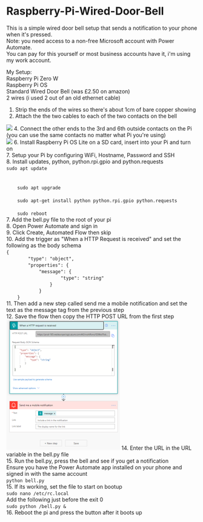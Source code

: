 # Raspberry-Pi-Wired-Door-Bell

This is a simple wired door bell setup that sends a notification to your phone when it's pressed.<br/>
Note: you need access to a non-free Microsoft account with Power Automate.<br/>
You can pay for this yourself or most business accounts have it, i'm using my work account.<br/>

My Setup:<br/>
Raspberry Pi Zero W<br/>
Raspberry Pi OS<br/>
Standard Wired Door Bell (was £2.50 on amazon)<br/>
2 wires (i used 2 out of an old ethernet cable)<br/>

1. Strip the ends of the wires so there's about 1cm of bare copper showing<br/>
2. Attach the the two cables to each of the two contacts on the bell<br/>
<img src="images/bell_back.jpg" width="300">
4. Connect the other ends to the 3rd and 6th outside contacts on the Pi (you can use the same contacts no matter what Pi you're using)<br/>
<img src="images/pi_gpio.jpg" width="300">
6. Install Raspberry Pi OS Lite on a SD card, insert into your Pi and turn on<br/>
7. Setup your Pi by configuring WiFi, Hostname, Password and SSH<br/>
8. Install updates, python, python.rpi.gpio and python.requests<br/>
   <code>sudo apt update<br/><br/>
    sudo apt upgrade<br/>
    sudo apt-get install python python.rpi.gpio python.requests<br/>
    sudo reboot</code><br/>
7. Add the bell.py file to the root of your pi<br/>
8. Open Power Automate and sign in<br/>
9. Click Create, Automated Flow then skip<br/>
10. Add the trigger as "When a HTTP Request is received" and set the following as the body schema<br/>
    <code>{
        "type": "object",
        "properties": {
            "message": {
                    "type": "string"
                }
            }
    }</code><br/>
11. Then add a new step called send me a mobile notification and set the text as the message tag from the previous step<br/>
12. Save the flow then copy the HTTP POST URL from the first step<br/>
<img src="images/post_notification_flow.PNG" width="300">
14. Enter the URL in the URL variable in the bell.py file<br/>
15. Run the bell.py, press the bell and see if you get a notification<br/>
Ensure you have the Power Automate app installed on your phone and signed in with the same account<br/>
    <code>python bell.py</code><br/>
15. If its working, set the file to start on bootup<br/>
    <code>sudo nano /etc/rc.local</code><br/>
    Add the following just before the exit 0<br/>
    <code>sudo python /bell.py &</code><br/>
16. Reboot the pi and press the button after it boots up<br/>
